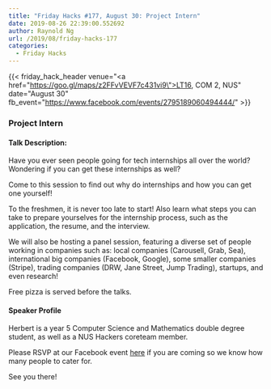 ```yaml
---
title: "Friday Hacks #177, August 30: Project Intern"
date: 2019-08-26 22:39:00.552692
author: Raynold Ng
url: /2019/08/friday-hacks-177
categories:
  - Friday Hacks
---
```



{{< friday_hack_header
    venue="<a href=\"https://goo.gl/maps/z2FFvVEVF7c431vi9\">LT16, COM 2, NUS</a>"
    date="August 30"
    fb_event="https://www.facebook.com/events/2795189060494444/" >}}


### Project Intern

#### Talk Description:

Have you ever seen people going for tech internships all over the world? Wondering if you can get these internships as well?

Come to this session to find out why do internships and how you can get one yourself!

To the freshmen, it is never too late to start! Also learn what steps you can take to prepare yourselves for the internship process, such as the application, the resume, and the interview.

We will also be hosting a panel session, featuring a diverse set of people working in companies such as: local companies (Carousell, Grab, Sea), international big companies (Facebook, Google), some smaller companies (Stripe), trading companies (DRW, Jane Street, Jump Trading), startups, and even research!

Free pizza is served before the talks.

#### Speaker Profile

Herbert is a year 5 Computer Science and Mathematics double degree student, as well as a NUS Hackers coreteam member.

Please RSVP at our Facebook event [here](https://www.facebook.com/events/2795189060494444/) if you are coming so we know how many people to cater for.

See you there!
